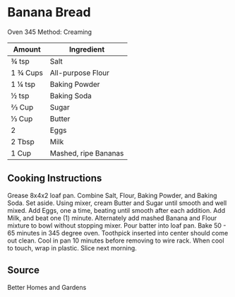 # Banana Bread

Oven 345
Method: Creaming

|Amount|Ingredient|
|----|----|
¾ tsp | Salt
1 ¾ Cups | All-purpose Flour
1 ¼ tsp | Baking Powder
½ tsp | Baking Soda
⅔ Cup | Sugar
⅓ Cup | Butter
2 | Eggs
2 Tbsp | Milk
1 Cup | Mashed, ripe Bananas

## Cooking Instructions

Grease 8x4x2 loaf pan.
Combine Salt, Flour, Baking Powder, and Baking Soda.  Set aside.
Using mixer, cream Butter and Sugar until smooth and well mixed.
Add Eggs, one a time, beating until smooth after each addition.
Add Milk, and beat one (1) minute.
Alternately add mashed Banana and Flour mixture to bowl without stopping mixer.
Pour batter into loaf pan.
Bake 50 - 65 minutes in 345 degree oven.
Toothpick inserted into center should come out clean.
Cool in pan 10 minutes before removing to wire rack.
When cool to touch, wrap in plastic.
Slice next morning.

## Source
Better Homes and Gardens